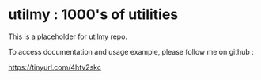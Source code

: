 # utilmy : 1000's of utilities

This is a placeholder for utilmy repo.

To access documentation and usage example, 
please follow me on github :

https://tinyurl.com/4htv2skc

